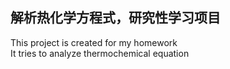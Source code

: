 解析热化学方程式，研究性学习项目
----
This project is created for my homework  
It tries to analyze thermochemical equation

